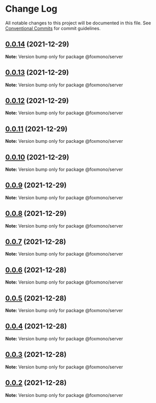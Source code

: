 # Change Log

All notable changes to this project will be documented in this file.
See [Conventional Commits](https://conventionalcommits.org) for commit guidelines.

## [0.0.14](https://github.com/alireza-bonab/ts-lerna-yarn-workspaces/compare/@foxmono/server@0.0.13...@foxmono/server@0.0.14) (2021-12-29)

**Note:** Version bump only for package @foxmono/server





## [0.0.13](https://github.com/alireza-bonab/ts-lerna-yarn-workspaces/compare/@foxmono/server@0.0.12...@foxmono/server@0.0.13) (2021-12-29)

**Note:** Version bump only for package @foxmono/server





## [0.0.12](https://github.com/alireza-bonab/ts-lerna-yarn-workspaces/compare/@foxmono/server@0.0.11...@foxmono/server@0.0.12) (2021-12-29)

**Note:** Version bump only for package @foxmono/server





## [0.0.11](https://github.com/alireza-bonab/ts-lerna-yarn-workspaces/compare/@foxmono/server@0.0.10...@foxmono/server@0.0.11) (2021-12-29)

**Note:** Version bump only for package @foxmono/server





## [0.0.10](https://github.com/alireza-bonab/ts-lerna-yarn-workspaces/compare/@foxmono/server@0.0.9...@foxmono/server@0.0.10) (2021-12-29)

**Note:** Version bump only for package @foxmono/server





## [0.0.9](https://github.com/alireza-bonab/ts-lerna-yarn-workspaces/compare/@foxmono/server@0.0.8...@foxmono/server@0.0.9) (2021-12-29)

**Note:** Version bump only for package @foxmono/server





## [0.0.8](https://github.com/alireza-bonab/ts-lerna-yarn-workspaces/compare/@foxmono/server@0.0.7...@foxmono/server@0.0.8) (2021-12-29)

**Note:** Version bump only for package @foxmono/server





## [0.0.7](https://github.com/alireza-bonab/ts-lerna-yarn-workspaces/compare/@foxmono/server@0.0.6...@foxmono/server@0.0.7) (2021-12-28)

**Note:** Version bump only for package @foxmono/server





## [0.0.6](https://github.com/alireza-bonab/ts-lerna-yarn-workspaces/compare/@foxmono/server@0.0.5...@foxmono/server@0.0.6) (2021-12-28)

**Note:** Version bump only for package @foxmono/server





## [0.0.5](https://github.com/alireza-bonab/ts-lerna-yarn-workspaces/compare/@foxmono/server@0.0.4...@foxmono/server@0.0.5) (2021-12-28)

**Note:** Version bump only for package @foxmono/server





## [0.0.4](https://github.com/alireza-bonab/ts-lerna-yarn-workspaces/compare/@foxmono/server@0.0.3...@foxmono/server@0.0.4) (2021-12-28)

**Note:** Version bump only for package @foxmono/server





## [0.0.3](https://github.com/alireza-bonab/ts-lerna-yarn-workspaces/compare/@foxmono/server@0.0.2...@foxmono/server@0.0.3) (2021-12-28)

**Note:** Version bump only for package @foxmono/server





## [0.0.2](https://github.com/alireza-bonab/ts-lerna-yarn-workspaces/compare/@foxmono/server@0.0.1...@foxmono/server@0.0.2) (2021-12-28)

**Note:** Version bump only for package @foxmono/server
